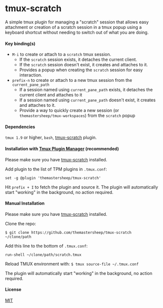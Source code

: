 # tmux-scratch

A simple tmux plugin for managing a "scratch" session that allows easy attachment or creation of a scratch session in a tmux popup using a keyboard shortcut without needing to switch out of what you are doing.

#### Key binding(s)

- `M-i` to create or attach to a `scratch` tmux session.
  - If the `scratch` session exists, it detaches the current client.
  - If the `scratch` session doesn't exist, it creates and attaches to it.
  - Provides a popup when creating the `scratch` session for easy interaction.
- `prefix-n` to create or attach to a new tmux session from the `current_pane_path`
  - If a session named using `current_pane_path` exists, it detaches the current client and attaches to it
  - If a session named using `current_pane_path` doesn't exist, it creates and attaches to it.
  - Provide a way to quickly create a new session (or `themastersheep/tmux-workspaces`) from the `scratch` popup

#### Dependencies

`tmux 1.9` or higher, `bash`,
[tmux-scratch](https://github.com/themastersheep/tmux-scratch) plugin.

#### Installation with [Tmux Plugin Manager](https://github.com/tmux-plugins/tpm) (recommended)

Please make sure you have
[tmux-scratch](https://github.com/themastersheep/tmux-scratch) installed.

Add plugin to the list of TPM plugins in `.tmux.conf`:

    set -g @plugin 'themastersheep/tmux-scratch'

Hit `prefix + I` to fetch the plugin and source it. The plugin will
automatically start "working" in the background, no action required.

#### Manual Installation

Please make sure you have
[tmux-scratch](https://github.com/themastersheep/tmux-scratch) installed.

Clone the repo:

    $ git clone https://github.com/themastersheep/tmux-scratch ~/clone/path

Add this line to the bottom of `.tmux.conf`:

    run-shell ~/clone/path/scratch.tmux

Reload TMUX environment with: `$ tmux source-file ~/.tmux.conf`

The plugin will automatically start "working" in the background, no action
required.

#### License
[MIT](LICENSE)
